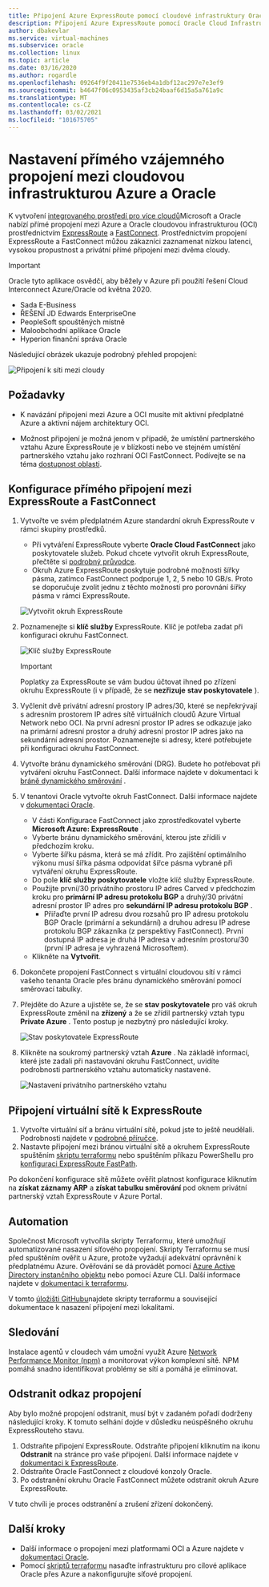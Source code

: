 ```yaml
---
title: Připojení Azure ExpressRoute pomocí cloudové infrastruktury Oracle | Microsoft Docs
description: Připojení Azure ExpressRoute pomocí Oracle Cloud Infrastructure (OCI) FastConnect pro povolení mezicloudových řešení Oracle pro aplikace
author: dbakevlar
ms.service: virtual-machines
ms.subservice: oracle
ms.collection: linux
ms.topic: article
ms.date: 03/16/2020
ms.author: rogardle
ms.openlocfilehash: 09264f9f20411e7536eb4a1dbf12ac297e7e3ef9
ms.sourcegitcommit: b4647f06c0953435af3cb24baaf6d15a5a761a9c
ms.translationtype: MT
ms.contentlocale: cs-CZ
ms.lasthandoff: 03/02/2021
ms.locfileid: "101675705"
---
```

# <a name="set-up-a-direct-interconnection-between-azure-and-oracle-cloud-infrastructure"></a>Nastavení přímého vzájemného propojení mezi cloudovou infrastrukturou Azure a Oracle  

K vytvoření [integrovaného prostředí pro více cloudů](oracle-oci-overview.md)Microsoft a Oracle nabízí přímé propojení mezi Azure a Oracle cloudovou infrastrukturou (OCI) prostřednictvím [ExpressRoute](../../../expressroute/expressroute-introduction.md) a [FastConnect](https://docs.cloud.oracle.com/iaas/Content/Network/Concepts/fastconnectoverview.htm). Prostřednictvím propojení ExpressRoute a FastConnect můžou zákazníci zaznamenat nízkou latenci, vysokou propustnost a privátní přímé připojení mezi dvěma cloudy.

> [!IMPORTANT]
> Oracle tyto aplikace osvědčí, aby běžely v Azure při použití řešení Cloud Interconnect Azure/Oracle od května 2020.
> * Sada E-Business
> * ŘEŠENÍ JD Edwards EnterpriseOne
> * PeopleSoft spouštěných místně
> * Maloobchodní aplikace Oracle
> * Hyperion finanční správa Oracle

Následující obrázek ukazuje podrobný přehled propojení:

![Připojení k síti mezi cloudy](media/configure-azure-oci-networking/azure-oci-connect.png)

## <a name="prerequisites"></a>Požadavky

* K navázání připojení mezi Azure a OCI musíte mít aktivní předplatné Azure a aktivní nájem architektury OCI.

* Možnost připojení je možná jenom v případě, že umístění partnerského vztahu Azure ExpressRoute je v blízkosti nebo ve stejném umístění partnerského vztahu jako rozhraní OCI FastConnect. Podívejte se na téma [dostupnost oblasti](oracle-oci-overview.md#region-availability).

## <a name="configure-direct-connectivity-between-expressroute-and-fastconnect"></a>Konfigurace přímého připojení mezi ExpressRoute a FastConnect

1. Vytvořte ve svém předplatném Azure standardní okruh ExpressRoute v rámci skupiny prostředků. 
    * Při vytváření ExpressRoute vyberte **Oracle Cloud FastConnect** jako poskytovatele služeb. Pokud chcete vytvořit okruh ExpressRoute, přečtěte si [podrobný průvodce](../../../expressroute/expressroute-howto-circuit-portal-resource-manager.md).
    * Okruh Azure ExpressRoute poskytuje podrobné možnosti šířky pásma, zatímco FastConnect podporuje 1, 2, 5 nebo 10 GB/s. Proto se doporučuje zvolit jednu z těchto možností pro porovnání šířky pásma v rámci ExpressRoute.

    ![Vytvořit okruh ExpressRoute](media/configure-azure-oci-networking/exr-create-new.png)
1. Poznamenejte si **klíč služby** ExpressRoute. Klíč je potřeba zadat při konfiguraci okruhu FastConnect.

    ![Klíč služby ExpressRoute](media/configure-azure-oci-networking/exr-service-key.png)

    > [!IMPORTANT]
    > Poplatky za ExpressRoute se vám budou účtovat ihned po zřízení okruhu ExpressRoute (i v případě, že se **nezřizuje** **stav poskytovatele** ).

1. Vyčlenit dvě privátní adresní prostory IP adres/30, které se nepřekrývají s adresním prostorem IP adres sítě virtuálních cloudů Azure Virtual Network nebo OCI. Na první adresní prostor IP adres se odkazuje jako na primární adresní prostor a druhý adresní prostor IP adres jako na sekundární adresní prostor. Poznamenejte si adresy, které potřebujete při konfiguraci okruhu FastConnect.
1. Vytvořte bránu dynamického směrování (DRG). Budete ho potřebovat při vytváření okruhu FastConnect. Další informace najdete v dokumentaci k [bráně dynamického směrování](https://docs.cloud.oracle.com/iaas/Content/Network/Tasks/managingDRGs.htm) .
1. V tenantovi Oracle vytvořte okruh FastConnect. Další informace najdete v [dokumentaci Oracle](https://docs.cloud.oracle.com/iaas/Content/Network/Concepts/azure.htm).
  
    * V části Konfigurace FastConnect jako zprostředkovatel vyberte **Microsoft Azure: ExpressRoute** .
    * Vyberte bránu dynamického směrování, kterou jste zřídili v předchozím kroku.
    * Vyberte šířku pásma, která se má zřídit. Pro zajištění optimálního výkonu musí šířka pásma odpovídat šířce pásma vybrané při vytváření okruhu ExpressRoute.
    * Do pole **klíč služby poskytovatele** vložte klíč služby ExpressRoute.
    * Použijte první/30 privátního prostoru IP adres Carved v předchozím kroku pro **primární IP adresu protokolu BGP** a druhý/30 privátní adresní prostor IP adres pro **sekundární IP adresu protokolu BGP** .
        * Přiřaďte první IP adresu dvou rozsahů pro IP adresu protokolu BGP Oracle (primární a sekundární) a druhou adresu IP adrese protokolu BGP zákazníka (z perspektivy FastConnect). První dostupná IP adresa je druhá IP adresa v adresním prostoru/30 (první IP adresa je vyhrazená Microsoftem).
    * Klikněte na **Vytvořit**.
1. Dokončete propojení FastConnect s virtuální cloudovou sítí v rámci vašeho tenanta Oracle přes bránu dynamického směrování pomocí směrovací tabulky.
1. Přejděte do Azure a ujistěte se, že se **stav poskytovatele** pro váš okruh ExpressRoute změnil na **zřízený** a že se zřídil partnerský vztah typu **Private Azure** . Tento postup je nezbytný pro následující kroky.

    ![Stav poskytovatele ExpressRoute](media/configure-azure-oci-networking/exr-provider-status.png)
1. Klikněte na soukromý partnerský vztah **Azure** . Na základě informací, které jste zadali při nastavování okruhu FastConnect, uvidíte podrobnosti partnerského vztahu automaticky nastavené.

    ![Nastavení privátního partnerského vztahu](media/configure-azure-oci-networking/exr-private-peering.png)

## <a name="connect-virtual-network-to-expressroute"></a>Připojení virtuální sítě k ExpressRoute

1. Vytvořte virtuální síť a bránu virtuální sítě, pokud jste to ještě neudělali. Podrobnosti najdete v [podrobné příručce](../../../expressroute/expressroute-howto-add-gateway-portal-resource-manager.md).
1. Nastavte připojení mezi bránou virtuální sítě a okruhem ExpressRoute spuštěním [skriptu terraformu](https://github.com/microsoft/azure-oracle/tree/master/InterConnect-2) nebo spuštěním příkazu PowerShellu pro [konfiguraci ExpressRoute FastPath](../../../expressroute/expressroute-howto-linkvnet-arm.md#configure-expressroute-fastpath).

Po dokončení konfigurace sítě můžete ověřit platnost konfigurace kliknutím na **získat záznamy ARP** a **získat tabulku směrování** pod oknem privátní partnerský vztah ExpressRoute v Azure Portal.

## <a name="automation"></a>Automation

Společnost Microsoft vytvořila skripty Terraformu, které umožňují automatizované nasazení síťového propojení. Skripty Terraformu se musí před spuštěním ověřit u Azure, protože vyžadují adekvátní oprávnění k předplatnému Azure. Ověřování se dá provádět pomocí [Azure Active Directory instančního objektu](../../../active-directory/develop/app-objects-and-service-principals.md#service-principal-object) nebo pomocí Azure CLI. Další informace najdete v [dokumentaci k terraformu](https://www.terraform.io/docs/providers/azurerm/auth/azure_cli.html).

V tomto [úložišti GitHubu](https://aka.ms/azureociinterconnecttf)najdete skripty terraformu a související dokumentace k nasazení připojení mezi lokalitami.

## <a name="monitoring"></a>Sledování

Instalace agentů v cloudech vám umožní využít Azure [Network Performance Monitor (npm)](../../../expressroute/how-to-npm.md) a monitorovat výkon komplexní sítě. NPM pomáhá snadno identifikovat problémy se sítí a pomáhá je eliminovat.

## <a name="delete-the-interconnect-link"></a>Odstranit odkaz propojení

Aby bylo možné propojení odstranit, musí být v zadaném pořadí dodrženy následující kroky. K tomuto selhání dojde v důsledku neúspěšného okruhu ExpressRouteho stavu.

1. Odstraňte připojení ExpressRoute. Odstraňte připojení kliknutím na ikonu **Odstranit** na stránce pro vaše připojení. Další informace najdete v [dokumentaci k ExpressRoute](../../../expressroute/expressroute-howto-linkvnet-portal-resource-manager.md#clean-up-resources).
1. Odstraňte Oracle FastConnect z cloudové konzoly Oracle.
1. Po odstranění okruhu Oracle FastConnect můžete odstranit okruh Azure ExpressRoute.

V tuto chvíli je proces odstranění a zrušení zřízení dokončený.

## <a name="next-steps"></a>Další kroky

* Další informace o propojení mezi platformami OCI a Azure najdete v [dokumentaci Oracle](https://docs.cloud.oracle.com/iaas/Content/Network/Concepts/azure.htm).
* Pomocí [skriptů terraformu](https://aka.ms/azureociinterconnecttf) nasaďte infrastrukturu pro cílové aplikace Oracle přes Azure a nakonfigurujte síťové propojení. 
